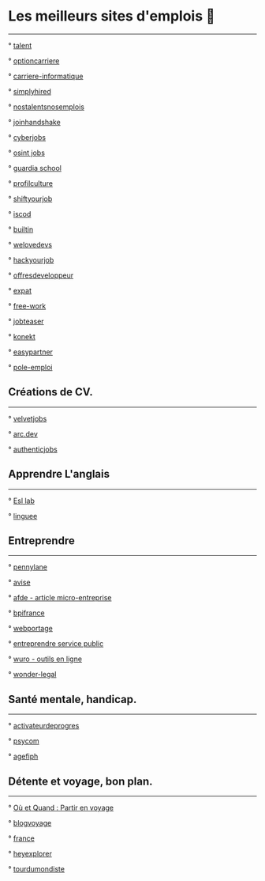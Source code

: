 # Les meilleurs sites d'emplois 🚀
----------------------------------

° [talent](https://fr.talent.com/)

° [optioncarriere](https://www.optioncarriere.com/)

°  [carriere-informatique](https://www.carriere-informatique.com/)

°  [simplyhired](https://www.simplyhired.fr/)

° [nostalentsnosemplois](https://nostalentsnosemplois.auvergnerhonealpes.fr/)

° [joinhandshake](https://joinhandshake.com/?_ga=2.105077315.155962483.1669203508-931079957.1669203508)

° [cyberjobs](https://www.cyberjobs.fr/)

° [osint jobs](https://www.osint-jobs.com/)

° [guardia school](https://guardia.school/metiers/)

° [profilculture](https://www.profilculture.com/pratique/index.php)

° [shiftyourjob](https://shiftyourjob.org/)

° [iscod](https://www.iscod.fr/)

° [builtin](https://builtin.com/)

° [welovedevs](https://welovedevs.com/app/fr/jobs)

° [hackyourjob]( https://www.hackyourjob.org/)

° [offresdeveloppeur](https://www.offresdeveloppeur.com/)

° [expat](https://www.expat.com/fr/emploi/)

° [free-work](https://www.free-work.com/fr/tech-it)

° [jobteaser](https://www.jobteaser.com/fr)

° [konekt](https://www.konekt.fr/)

° [easypartner](https://easypartner.fr/les-jobs-sont-la/)

° [pole-emploi](https://www.pole-emploi.fr/accueil/)
  
  
  ## Créations de CV.
  ------------------
  
  °  [velvetjobs](https://www.velvetjobs.com/resume-builder?utm_campaign=resume-builder&utm_content=resume-bottom&utm_medium=resume-samples&utm_source=internal&utm_term=sales)
  
  ° [arc.dev](https://arc.dev/resume/builder)
  
  ° [authenticjobs](https://authenticjobs.com/resume-generator/)
  
   ## Apprendre L'anglais
 ------------------------
 
 ° [Esl lab](https://www.esl-lab.com/)
 
 ° [linguee](https://www.linguee.fr/)
 
  
 ## Entreprendre
 ----------------
 °  [pennylane](https://www.pennylane.com/fr/ads-logiciel-compta-self-service-3/?ae=56&utm_medium=afl&utm_source=leblogdudirigeant)
 
 °  [avise](https://www.avise.org/entreprendre)
 
 ° [afde - article micro-entreprise](https://www.afde.fr/tous-savoir-sur-le-statut-de-micro-entreprise)
 
 ° [bpifrance](https://www.bpifrance.fr/)
 
 ° [webportage](https://www.webportage.com/)
 
 ° [entreprendre service public](https://entreprendre.service-public.fr/)
 
 ° [wuro - outils en ligne](https://www.wuro.fr/pages/outils-pour-les-entrepreneurs/)
 
 ° [wonder-legal](https://www.wonder.legal/fr/)
 
 
  ## Santé mentale, handicap.
  --------------------------
 ° [activateurdeprogres](https://www.activateurdeprogres.fr/landing-page/activateurdeprogres-des-outils-pour-sensibiliser)
  
 ° [psycom](https://www.psycom.org/)
 
 ° [agefiph](https://www.agefiph.fr/)
 
  ## Détente et voyage, bon plan. 
  -------------------------------
  
 ° [Où et Quand : Partir en voyage](https://www.ou-et-quand.net/)
 
 ° [blogvoyage](https://www.blogvoyage.fr/france)
 
 ° [france](https://www.france.fr/fr/ou-aller)
 
 ° [heyexplorer](https://heyexplorer.com/)
 
 ° [tourdumondiste](https://www.tourdumondiste.com/preparatifs-tour-du-monde)
 
 
 
